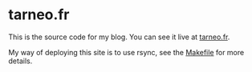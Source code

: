 # tarneo.fr

This is the source code for my blog. You can see it live at [tarneo.fr](https://tarneo.fr).

My way of deploying this site is to use rsync, see the [Makefile](Makefile) for more details.
